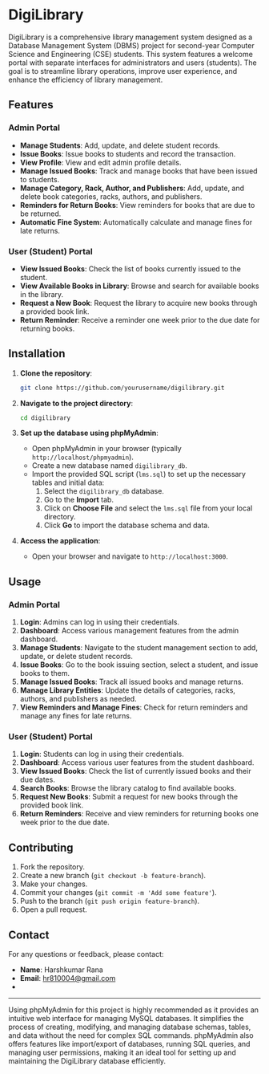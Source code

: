 # DigiLibrary

DigiLibrary is a comprehensive library management system designed as a Database Management System (DBMS) project for second-year Computer Science and Engineering (CSE) students. This system features a welcome portal with separate interfaces for administrators and users (students). The goal is to streamline library operations, improve user experience, and enhance the efficiency of library management.

## Features

### Admin Portal
- **Manage Students**: Add, update, and delete student records.
- **Issue Books**: Issue books to students and record the transaction.
- **View Profile**: View and edit admin profile details.
- **Manage Issued Books**: Track and manage books that have been issued to students.
- **Manage Category, Rack, Author, and Publishers**: Add, update, and delete book categories, racks, authors, and publishers.
- **Reminders for Return Books**: View reminders for books that are due to be returned.
- **Automatic Fine System**: Automatically calculate and manage fines for late returns.

### User (Student) Portal
- **View Issued Books**: Check the list of books currently issued to the student.
- **View Available Books in Library**: Browse and search for available books in the library.
- **Request a New Book**: Request the library to acquire new books through a provided book link.
- **Return Reminder**: Receive a reminder one week prior to the due date for returning books.

## Installation

1. **Clone the repository**:
    ```sh
    git clone https://github.com/yourusername/digilibrary.git
    ```
2. **Navigate to the project directory**:
    ```sh
    cd digilibrary
    ```
3. **Set up the database using phpMyAdmin**:
    - Open phpMyAdmin in your browser (typically `http://localhost/phpmyadmin`).
    - Create a new database named `digilibrary_db`.
    - Import the provided SQL script (`lms.sql`) to set up the necessary tables and initial data:
      1. Select the `digilibrary_db` database.
      2. Go to the **Import** tab.
      3. Click on **Choose File** and select the `lms.sql` file from your local directory.
      4. Click **Go** to import the database schema and data.
         
4. **Access the application**:
    - Open your browser and navigate to `http://localhost:3000`.

## Usage

### Admin Portal
1. **Login**: Admins can log in using their credentials.
2. **Dashboard**: Access various management features from the admin dashboard.
3. **Manage Students**: Navigate to the student management section to add, update, or delete student records.
4. **Issue Books**: Go to the book issuing section, select a student, and issue books to them.
5. **Manage Issued Books**: Track all issued books and manage returns.
6. **Manage Library Entities**: Update the details of categories, racks, authors, and publishers as needed.
7. **View Reminders and Manage Fines**: Check for return reminders and manage any fines for late returns.

### User (Student) Portal
1. **Login**: Students can log in using their credentials.
2. **Dashboard**: Access various user features from the student dashboard.
3. **View Issued Books**: Check the list of currently issued books and their due dates.
4. **Search Books**: Browse the library catalog to find available books.
5. **Request New Books**: Submit a request for new books through the provided book link.
6. **Return Reminders**: Receive and view reminders for returning books one week prior to the due date.

## Contributing

1. Fork the repository.
2. Create a new branch (`git checkout -b feature-branch`).
3. Make your changes.
4. Commit your changes (`git commit -m 'Add some feature'`).
5. Push to the branch (`git push origin feature-branch`).
6. Open a pull request.

## Contact

For any questions or feedback, please contact:
- **Name**: Harshkumar Rana
- **Email**: hr810004@gmail.com
- 

---

Using phpMyAdmin for this project is highly recommended as it provides an intuitive web interface for managing MySQL databases. It simplifies the process of creating, modifying, and managing database schemas, tables, and data without the need for complex SQL commands. phpMyAdmin also offers features like import/export of databases, running SQL queries, and managing user permissions, making it an ideal tool for setting up and maintaining the DigiLibrary database efficiently.
